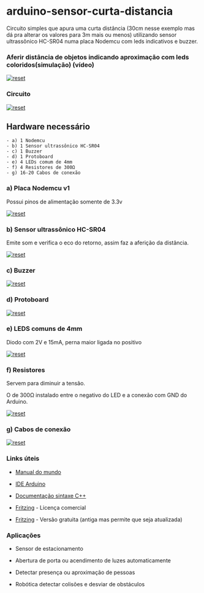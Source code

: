 


# arduino-sensor-curta-distancia

Circuito simples que apura uma curta distância (30cm nesse exemplo mas dá pra alterar os valores para 3m mais ou menos) utilizando sensor ultrassônico HC-SR04 numa placa Nodemcu com leds indicativos e buzzer.

### Aferir distância de objetos indicando aproximação com leds coloridos(simulação) (vídeo)
<p>
 <a target="_blank" rel="noopener noreferrer" href="https://youtu.be/cKQxw5mlMgw" >
  <img src="https://user-images.githubusercontent.com/22710963/77497528-485ea500-6e2c-11ea-86ff-b34c922d3c04.png" alt="reset" style="max-width:100%;"></a>
</p> 

### Circuito
<p>
 <a target="_blank" rel="noopener noreferrer" href="https://user-images.githubusercontent.com/22710963/77496978-fb2e0380-6e2a-11ea-99c5-576f4100f042.png">
  <img src="https://user-images.githubusercontent.com/22710963/77496978-fb2e0380-6e2a-11ea-99c5-576f4100f042.png" alt="reset" style="max-width:100%;"></a>
</p> 

## Hardware necessário
```
- a) 1 Nodemcu 
- b) 1 Sensor ultrassônico HC-SR04 
- c) 1 Buzzer 
- d) 1 Protoboard
- e) 4 LEDs comum de 4mm   
- f) 4 Resistores de 300Ω 
- g) 16-20 Cabos de conexão
```

 ### a) Placa Nodemcu v1 
 Possui pinos de alimentação somente de 3.3v
 
<p><a target="_blank" rel="noopener noreferrer" href="https://user-images.githubusercontent.com/22710963/77498122-ad66ca80-6e2d-11ea-9e7e-d297029221c1.png">
  <img src="https://user-images.githubusercontent.com/22710963/77498122-ad66ca80-6e2d-11ea-9e7e-d297029221c1.png" alt="reset" style="max-width:100%;"></a></p> 

  ### b) Sensor ultrassônico HC-SR04 
  Emite som e verifica o eco do retorno, assim faz a aferição da distância.
<p><a target="_blank" rel="noopener noreferrer" href="https://user-images.githubusercontent.com/22710963/76180933-37603380-619e-11ea-9ff6-56c12c26a39b.png">
  <img src="https://user-images.githubusercontent.com/22710963/76180933-37603380-619e-11ea-9ff6-56c12c26a39b.png" alt="reset" style="max-width:100%;"></a></p> 


 ### c) Buzzer   
  
  <p><a target="_blank" rel="noopener noreferrer" href="https://user-images.githubusercontent.com/22710963/77499065-d8eab480-6e2f-11ea-83a6-7472cbbb9e73.png">
  <img src="https://user-images.githubusercontent.com/22710963/77499065-d8eab480-6e2f-11ea-83a6-7472cbbb9e73.png" alt="reset" style="max-width:100%;"></a></p> 
   
 
  ### d) Protoboard 
<p><a target="_blank" rel="noopener noreferrer" href="https://user-images.githubusercontent.com/22710963/73710865-e7e0a080-46e3-11ea-9ec4-4800b2b345b9.png">
  <img src="https://user-images.githubusercontent.com/22710963/73710865-e7e0a080-46e3-11ea-9ec4-4800b2b345b9.png" alt="reset" style="max-width:100%;"></a></p> 

 ### e) LEDS comuns de 4mm
  Diodo com 2V e 15mA, perna maior ligada no positivo
<p><a target="_blank" rel="noopener noreferrer" href="https://user-images.githubusercontent.com/22710963/73710278-4a38a180-46e2-11ea-960c-8c0c3ff97b9c.png">
  <img src="https://user-images.githubusercontent.com/22710963/73710278-4a38a180-46e2-11ea-960c-8c0c3ff97b9c.png" alt="reset" style="max-width:100%;"></a></p> 

 ### f) Resistores  
 Servem para diminuir a tensão.
 
 <p>O de 300Ω instalado entre o negativo do LED e a conexão com GND do Arduino.</p>
<p><a target="_blank" rel="noopener noreferrer" href="https://user-images.githubusercontent.com/22710963/76045740-c0783000-5f3c-11ea-9188-3b239840fbda.png">
  <img src="https://user-images.githubusercontent.com/22710963/76045740-c0783000-5f3c-11ea-9188-3b239840fbda.png" alt="reset" style="max-width:100%;"></a></p> 

  ### g) Cabos de conexão
<p><a target="_blank" rel="noopener noreferrer" href="https://user-images.githubusercontent.com/22710963/73711525-e57f4600-46e5-11ea-8cb9-e9bb27543ea4.png">
  <img src="https://user-images.githubusercontent.com/22710963/73711525-e57f4600-46e5-11ea-8cb9-e9bb27543ea4.png" alt="reset" style="max-width:100%;"></a></p>     
  


### Links úteis

- [Manual do mundo](https://www.youtube.com/watch?v=vEdYjAbzrAE&list=PLYjrJH3e_wDPwKigz0AcIgzk9BF4lqDuy)

- [IDE Arduino](https://www.arduino.cc/en/Main/Software)
 
- [Documentação sintaxe C++](https://www.arduino.cc/reference/en/)

- [Fritzing](https://fritzing.org/home/) - Licença comercial

- [Fritzing](https://softfamous.com/fritzing/download/) - Versão gratuita (antiga mas permite que seja atualizada)
 
###  Aplicações
 
 - Sensor de estacionamento 
 
 - Abertura de porta ou acendimento de luzes automaticamente

 - Detectar presença ou aproximação de pessoas

 - Robótica detectar colisões e desviar de obstáculos



  
